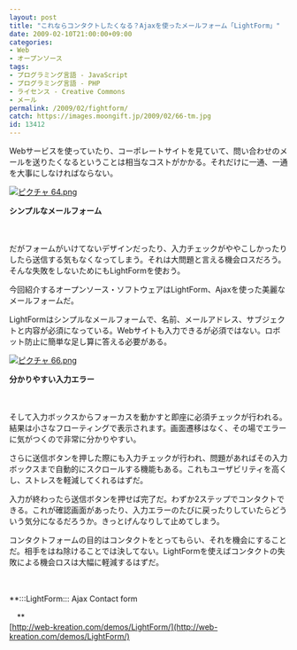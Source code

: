 ```yaml
---
layout: post
title: "これならコンタクトしたくなる？Ajaxを使ったメールフォーム「LightForm」"
date: 2009-02-10T21:00:00+09:00
categories:
- Web
- オープンソース
tags: 
- プログラミング言語 - JavaScript
- プログラミング言語 - PHP
- ライセンス - Creative Commons
- メール
permalink: /2009/02/fightform/
catch: https://images.moongift.jp/2009/02/66-tm.jpg
id: 13412
---
```

Webサービスを使っていたり、コーポレートサイトを見ていて、問い合わせのメールを送りたくなるということは相当なコストがかかる。それだけに一通、一通を大事にしなければならない。

  

[![ピクチャ 64.png](https://images.moongift.jp/2009/02/64-tm.jpg)](https://images.moongift.jp/2009/02/64.png)  
  
**シンプルなメールフォーム**

  

　

  

だがフォームがいけてないデザインだったり、入力チェックがややこしかったりしたら送信する気もなくなってしまう。それは大問題と言える機会ロスだろう。そんな失敗をしないためにもLightFormを使おう。

  

今回紹介するオープンソース・ソフトウェアはLightForm、Ajaxを使った美麗なメールフォームだ。

  
<!--more-->

LightFormはシンプルなメールフォームで、名前、メールアドレス、サブジェクトと内容が必須になっている。Webサイトも入力できるが必須ではない。ロボット防止に簡単な足し算に答える必要がある。

  

[![ピクチャ 66.png](https://images.moongift.jp/2009/02/66-tm.jpg)](https://images.moongift.jp/2009/02/66.png)  
  
**分かりやすい入力エラー**

  

　

  

そして入力ボックスからフォーカスを動かすと即座に必須チェックが行われる。結果は小さなフローティングで表示されます。画面遷移はなく、その場でエラーに気がつくので非常に分かりやすい。

  

さらに送信ボタンを押した際にも入力チェックが行われ、問題があればその入力ボックスまで自動的にスクロールする機能もある。これもユーザビリティを高くし、ストレスを軽減してくれるはずだ。

  

入力が終わったら送信ボタンを押せば完了だ。わずか2ステップでコンタクトできる。これが確認画面があったり、入力エラーのたびに戻ったりしていたらどういう気分になるだろうか。きっとげんなりして止めてしまう。

  

コンタクトフォームの目的はコンタクトをとってもらい、それを機会にすることだ。相手をはね除けることでは決してない。LightFormを使えばコンタクトの失敗による機会ロスは大幅に軽減するはずだ。

  

　

  

**:::LightForm::: Ajax Contact form  
  
　**  
  [http://web-kreation.com/demos/LightForm/](http://web-kreation.com/demos/LightForm/)

  
